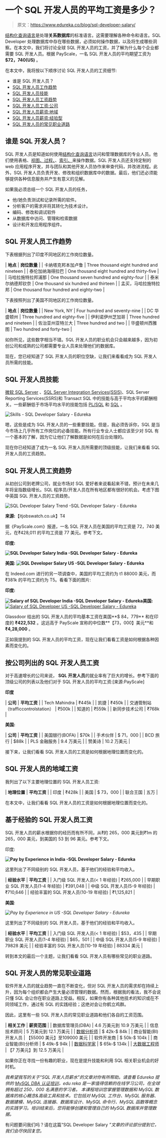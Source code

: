 # 一个 SQL 开发人员的平均工资是多少？

> 原文：<https://www.edureka.co/blog/sql-developer-salary/>

[结构化查询语言](https://www.edureka.co/blog/what-is-sql/)是处理**关系数据库**的标准语言。这需要理解各种命令和语言。SQL Developer 处理数据库中存在哪些数据，必须如何操作数据，以及将生成哪些洞察。在本文中，我们将讨论全球 SQL 开发人员的工资，并了解为什么每个企业都需要 SQL 开发人员。根据 PayScale，一名 SQL 开发人员的平均期望工资为 **$72，740(US)** 。

在本文中，我将按以下顺序讨论 SQL 开发人员的工资细节:

*   谁是 SQL 开发人员？
*   [SQL 开发人员工作趋势](#jobtrends)
*   [SQL 开发人员技能](#skills)
*   [SQL 开发人员工资趋势](#salarytrend)
*   [SQL 开发人员工资:公司](#salarybasedoncompany)
*   [SQL 开发人员薪资:地域](#salarybasedongeography)
*   [SQL 开发人员薪资:经验型](#salarybasedonexperience)
*   [SQL 开发人员的常见职业道路](#careerpathforsqldeveloper)

## 谁是 SQL 开发人员？

SQL 开发人员是知道如何使用[结构化查询语言](https://www.edureka.co/blog/sql-tutorial/)访问和管理数据库的专业人员。他们使用表格、[视图、](https://www.edureka.co/blog/sql_view/)[过程、](https://www.edureka.co/blog/procedures-in-sql/)、[索引、](https://www.edureka.co/blog/index-in-sql/)来操作数据。SQL 开发人员还支持定制的 web 应用程序开发，并与团队和其他开发人员协作来审查代码，并改进流程。此外，SQL 开发人员负责开发、修改和组织数据库中的数据。最后，他们还必须能够提供各种信息服务并产生有意义的见解。

如果我必须总结一个 SQL 开发人员的任务，

*   他/她负责测试和记录所需的软件。
*   分析客户的需求并将其转化为技术设计。
*   编码、修改和调试软件
*   从数据库中访问、管理和检索数据
*   设计和开发应用程序组件。

## **SQL 开发人员工作趋势**

下表根据列出了印度不同地区的工作岗位数量。

| **地点** | **岗位数量** |
| 卡纳塔克邦本加卢鲁 | Three thousand eight hundred and nineteen |
| 泰伦加纳海得拉巴 | One thousand eight hundred and thirty-five |
| 马哈拉施特拉邦浦那 | One thousand seven hundred and eighty-four |
| 泰米尔纳德邦钦奈 | One thousand six hundred and thirteen |
| 孟买，马哈拉施特拉邦 | One thousand four hundred and eighty-two |

下表按照列出了美国不同地区的工作岗位数量。

| **地点** | **岗位数量** |
| New York, NY | Four hundred and seventy-nine |
| DC 华盛顿州 | Three hundred and eighty-five |
| 伊利诺伊州芝加哥 | Three hundred and nineteen |
| 佐治亚州亚特兰大 | Three hundred and two |
| 华盛顿州西雅图 | Two hundred and forty-two |

如你所见，这些数字相当不错。SQL 开发人员的职业机会只会越来越多，因为初创公司和成熟的公司都需要专业人员来处理他们的数据库。

现在，您已经知道了 SQL 开发人员的职位空缺，让我们来看看成为 SQL 开发人员所需的技能。

## **SQL 开发人员技能**

[微软 SQL Server](https://www.edureka.co/blog/sql-server-tutorial) 、[SQL Server Integration Services(SSIS)](https://www.edureka.co/blog/ssis-tutorial/)、SQL Server Reporting Services(SSRS)和 Transact SQL 中的技能与高于平均水平的薪酬相关。一些薪酬低于市场平均水平的技能包括 [PL/SQL](https://www.edureka.co/blog/postgresql-tutorial) 和 [SQL](https://www.edureka.co/blog/what-is-sql/) 。

![Skills - SQL Developer Salary - Edureka](img/358feb51bf778af606612f56ab679d87.png)

嗯，这些是成为 SQL 开发人员的一些重要技能。但是，我必须告诉你，SQL 是当今市场上几乎所有工作岗位的必备技能。所有行业专业人士都应该至少对 SQL 有一个基本的了解，因为它让他们了解数据是如何在后台处理的。

现在你已经知道了成为一名 SQL 开发人员所需要的顶级技能，让我们来看看 SQL 开发人员的工资趋势。

## **SQL 开发人员工资趋势**

从初创公司到老牌公司，就业市场对 SQL 爱好者来说看起来不错，预计在未来几年将呈指数级增长。SQL 程序员/开发人员在所有地区都有很好的机会。考虑下图中英国 SQL 开发人员的工资趋势。

![SQL Developer Salary Trend -SQL Developer Salary - Edureka](img/9ca7a649ff4c871f3a6628f43402f2ec.png)

**来源:**【itjobswatch.co.uk】T4

据《PayScale.com》报道，一名 SQL 开发人员在美国的平均工资是 72，740 美元，在₹428,011 的平均工资是 77 美元。参考下文。

**印度:**

**![SQL Developer Salary India -SQL Developer Salary - Edureka](img/f0fa213ef1b5929ef70a77224a9895b3.png)**

**美国: ![SQL Developer Salary US -SQL Developer Salary - Edureka](img/5faeadfa4f96b5d81ce85cf5e16d1ee1.png)**

在 Indeed.com 进行的另一项调查中，美国的平均工资约为 t1 88000 美元，而₹381k 的平均工资约为 T5。看看下面的图片:

**印度:**

**![Salary of SQL Developer India -SQL Developer Salary - Edureka](img/e71705e55be463d83cf37cede248824c.png)美国:** [ ![Salary of SQL Developer US -SQL Developer Salary - Edureka](img/47e0ce3f6c1d12e555dc741804cac079.png)](https://www.glassdoor.co.in/)

Glassdoor 给出的 SQL 开发人员的平均基本工资在美国**$ 84，779** 和在印度的 **₹422,532** 。这远高于 PayScale 宣称的中位数**【73，000】美元**和 **₹4,28,000** 。

正如我提到的 SQL 开发人员的平均工资，现在让我们看看工资是如何根据各种因素而变化的。

## **按公司列出的 SQL 开发人员工资**

对于高速增长的公司来说， **SQL 开发人员**的就业率有了巨大的增长。参考下面的顶级公司的列表以及他们对于 SQL 开发人员的平均工资:[来源:PayScale]

**印度**

| **公司** | **平均工资** |
| Tech Mahindra | ₹445k |
| 凯捷 | ₹450k |
| 交通管制站（trafficcontrolstation） | ₹500k |
| 知道的 | ₹559k |
| 新同步技术公司 | ₹768k |

**美国:**

| **公司** | **平均工资** |
| 美国银行(BOFA) | $70k |
| 手术伙伴 | $ 71，000 |
| BCD 旅行 | $88k |
| PLS 金融服务 | 9.4 万美元 |
| 赞美诗 | 10.2 万美元 |

接下来，让我们看看 SQL 开发人员的工资是如何根据地理位置而变化的。

## **SQL 开发人员的地域工资**

我列出了以下主要地理位置的 SQL 开发人员工资:

| **地理位置** | **平均工资** |
| 印度 | ₹428k |
| 美国 | $ 73，000 |
| 联合王国 | 五万 |

在本文中，让我们看看 SQL 开发人员的工资是如何根据地理位置而变化的。

## **基于经验的 SQL 开发人员工资**

SQL 开发人员的薪水根据你的经历而有所不同，从₹的 265，000 美元到₹1m 的 265，000 美元，到美国的 53 到 96 美元。参考下文。

印度:

**![Pay by Experience in India -SQL Developer Salary - Edureka](img/fc23a7bd623d8eb5bdc13ab51af6c015.png)**

这里列出了不同级别的 SQL 开发人员，基于他们的经验和平均收入。

| **经验水平** | **平均工资** |
| 入门级 SQL 开发人员(< 1 年经验) | ₹265,000 |
| 早期职业 SQL 开发人员(1-4 年经验) | ₹391,048 |
| 中级 SQL 开发人员(5-9 年经验) | ₹710,646 |
| 经验丰富的 SQL 开发人员(10-19 年经验) | ₹1,125,821 |

**美国**:

*![Pay by Experience in US -SQL Developer Salary - Edureka](img/44b4e165f862f6d838ac1bb7e2bf821e.png)*

这里列出了不同级别的 SQL 开发人员，基于他们的经验和平均收入。

| **经验水平** | **平均工资** |
| 入门级 SQL 开发人员(< 1 年经验) | $53，435 |
| 早期职业 SQL 开发人员(1-4 年经验) | $65，501 |
| 中级 SQL 开发人员(5-9 年经验) | 79828 美元 |
| 经验丰富的 SQL 开发人员(10-19 年经验) | 88334 美元 |

转到本文的最后一个主题，让我们看看 SQL 开发人员有哪些常见的职业道路。

## **SQL 开发人员的常见职业道路**

软件开发人员的就业趋势一直在不断变化，但对 SQL 开发人员的需求却在持续上升，因为每个组织都会产生大量必须管理的数据。然而，根据我的看法，我不会说只懂 SQL 会让你在职业道路上受益。相反，如果你有各种其他技术的知识或在不同领域工作，通过有 SQL 的实践经验；这绝对会让你鹤立鸡群。

因此，这里有一些 SQL 开发人员的常见职业道路和他们各自的工资范围。

| **相关工作** | **薪资范围** |
| 数据库管理员(DBA) | 4.6 万美元到 10.9 万美元 |
| 信息技术顾问 | 5 万美元到 12.1 万美元 |
| [数据分析师](https://www.edureka.co/blog/data-analyst-roles-and-responsibilities/) | $ 42k-$ 84k |
| 商业智能(BI)开发人员 | 【55000 美元】至109000 美元 |
| 软件开发商 | $ 50k-$ 104k |
| 商业智能(BI)分析师 | $ 49k-$ 94k |
| [数据科学家](https://www.edureka.co/blog/data-scientist-skills/) | $ 65k-$ 134k |
| [大数据工程师](https://www.edureka.co/blog/big-data-engineer-skills/) | 【7 万美元】到 12.5 万美元 |

如果你正在寻找一份有趣的职业，现在是提升技能和利用 SQL 相关职业机会的好时机。

*我希望我写的关于“SQL 开发人员薪水”的文章对你有所帮助。请查看 Edureka 提供的 [MySQL DBA 认证培训](https://www.edureka.co/mysql-dba)，edu reka 是一家值得信赖的在线学习公司，在全球拥有超过 250，000 名满意的学习者。* *本课程培训您掌握管理数据和 MySQL 数据库的核心概念&高级工具和技术。它包括对 MySQL 工作台、MySQL 服务器、数据建模、MySQL 连接器、数据库设计、MySQL 命令行、MySQL 函数等概念的实践学习。培训结束后，您将能够创建和管理自己的 MySQL 数据库并管理数据。*

有问题要问我们吗？请在这篇“SQL Developer Salary *”文章的评论部分提到它，我们会尽快回复您。*